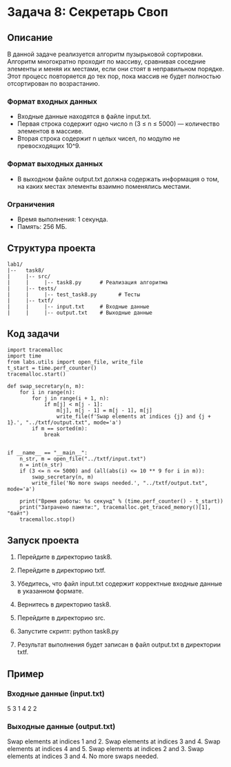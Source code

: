 # Задача 8: Секретарь Своп

## Описание

В данной задаче реализуется алгоритм пузырьковой сортировки. Алгоритм многократно проходит по массиву, сравнивая соседние элементы и меняя их местами, если они стоят в неправильном порядке. Этот процесс повторяется до тех пор, пока массив не будет полностью отсортирован по возрастанию.

### Формат входных данных
- Входные данные находятся в файле input.txt.
- Первая строка содержит одно число n (3 ≤ n ≤ 5000) — количество элементов в массиве.
- Вторая строка содержит n целых чисел, по модулю не превосходящих 10^9.

### Формат выходных данных
- В выходном файле output.txt должна содержать информация о том, на каких местах элементы взаимно поменялись местами.

### Ограничения
- Время выполнения: 1 секунда.
- Память: 256 МБ.

## Структура проекта
```
lab1/
|--   task8/
|     |-- src/
|     |     |-- task8.py      # Реализация алгоритма
|     |-- tests/
|     |     |-- test_task8.py       # Тесты
|     |-- txtf/
|     |     |-- input.txt     # Входные данные
|     |     |-- output.txt    # Выходные данные
```
## Код задачи
```
import tracemalloc
import time
from labs.utils import open_file, write_file
t_start = time.perf_counter()
tracemalloc.start()

def swap_secretary(n, m):
    for i in range(n):
        for j in range(i + 1, n):
            if m[j] < m[j - 1]:
                m[j], m[j - 1] = m[j - 1], m[j]
                write_file(f'Swap elements at indices {j} and {j + 1}.', "../txtf/output.txt", mode='a')
        if m == sorted(m):
            break


if __name__ == "__main__":
    n_str, m = open_file("../txtf/input.txt")
    n = int(n_str)
    if (3 <= n <= 5000) and (all(abs(i) <= 10 ** 9 for i in m)):
        swap_secretary(n, m)
        write_file('No more swaps needed.', "../txtf/output.txt", mode='a')

    print("Время работы: %s секунд" % (time.perf_counter() - t_start))
    print("Затрачено памяти:", tracemalloc.get_traced_memory()[1], "байт")
    tracemalloc.stop()
```
## Запуск проекта

1. Перейдите в директорию task8.
2. Перейдите в директорию txtf.
3. Убедитесь, что файл input.txt содержит корректные входные данные в указанном формате.
4. Вернитесь в директорию task8.
5. Перейдите в директорию src.
6. Запустите скрипт:
      python task8.py
   
7. Результат выполнения будет записан в файл output.txt в директории txtf.

## Пример

### Входные данные (input.txt)
5
3 1 4 2 2

### Выходные данные (output.txt)
Swap elements at indices 1 and 2.
Swap elements at indices 3 and 4.
Swap elements at indices 4 and 5.
Swap elements at indices 2 and 3.
Swap elements at indices 3 and 4.
No more swaps needed.
